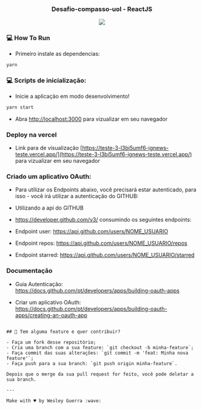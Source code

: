 <h3 align="center">
 Desafio-compasso-uol - ReactJS
</h3>

<p align="center">
   <img src="dev.gif" >
</p>

### :computer: How To Run

- Primeiro instale as dependencias:

```bash
yarn
```

### :computer: Scripts de inicialização:

- Inicie a aplicação em modo desenvolvimento!

```bash
yarn start
```

- Abra [http://localhost:3000](http://localhost:3000) para vizualizar em seu navegador

### Deploy na vercel

- Link para de visualização [https://teste-3-l3bi5umf6-ignews-teste.vercel.app/](https://teste-3-l3bi5umf6-ignews-teste.vercel.app/) para vizualizar em seu navegador

### Criado um aplicativo OAuth:

- Para utilizar os Endpoints abaixo, você precisará estar autenticado, para isso - você irá utilizar a autenticação do GITHUB:

- Utilizando a api do GITHUB
- https://developer.github.com/v3/ consumindo os seguintes endpoints:

- Endpoint user: https://api.github.com/users/NOME_USUARIO
- Endpoint repos: https://api.github.com/users/NOME_USUARIO/repos
- Endpoint starred: https://api.github.com/users/NOME_USUARIO/starred

### Documentação

- Guia Autenticação: https://docs.github.com/pt/developers/apps/building-oauth-apps

- Criar um aplicativo OAuth: https://docs.github.com/pt/developers/apps/building-oauth-apps/creating-an-oauth-app

```

## 🤔 Tem alguma feature e quer contribuir?

- Faça um fork desse repositório;
- Cria uma branch com a sua feature: `git checkout -b minha-feature`;
- Faça commit das suas alterações: `git commit -m 'feat: Minha nova feature'`;
- Faça push para a sua branch: `git push origin minha-feature`.

Depois que o merge da sua pull request for feito, você pode deletar a sua branch.

---

Make with ♥ by Wesley Guerra :wave:
```
